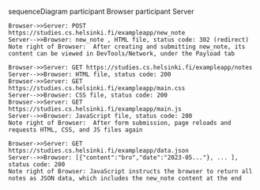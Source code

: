 sequenceDiagram
  participant Browser
  participant Server

    Browser->>Server: POST https://studies.cs.helsinki.fi/exampleapp/new_note
    Server-->>Browser: new_note , HTML file, status code: 302 (redirect)
    Note right of Browser:  After creating and submitting new_note, its content can be viewed in DevTools/Network, under the Payload tab

    Browser->>Server: GET https://studies.cs.helsinki.fi/exampleapp/notes
    Server-->>Browser: HTML file, status code: 200
    Browser->>Server: GET https://studies.cs.helsinki.fi/exampleapp/main.css
    Server-->>Browser: CSS file, status code: 200
    Browser->>Server: GET https://studies.cs.helsinki.fi/exampleapp/main.js
    Server-->>Browser: JavaScript file, status code: 200
    Note right of Browser:  After form submission, page reloads and requests HTML, CSS, and JS files again

    Browser->>Server: GET https://studies.cs.helsinki.fi/exampleapp/data.json
    Server-->>Browser: [{"content":"bro","date":"2023-05..."}, ... ], status code: 200
    Note right of Browser: JavaScript instructs the browser to return all notes as JSON data, which includes the new_note content at the end 